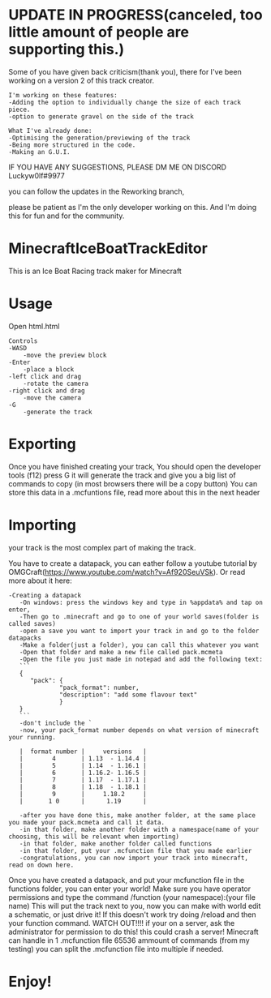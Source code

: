 # UPDATE IN PROGRESS(canceled, too little amount of people are supporting this.)

Some of you have given back criticism(thank you), there for I've been working on a version 2 of this track creator.

    I'm working on these features: 
    -Adding the option to individually change the size of each track piece. 
    -option to generate gravel on the side of the track

    What I've already done: 
    -Optimising the generation/previewing of the track 
    -Being more structured in the code. 
    -Making an G.U.I.

IF YOU HAVE ANY SUGGESTIONS, PLEASE DM ME ON DISCORD Luckyw0lf#9977

you can follow the updates in the Reworking branch,

please be patient as I'm the only developer working on this. And I'm doing this for fun and for the community.

# MinecraftIceBoatTrackEditor

This is an Ice Boat Racing track maker for Minecraft

# Usage
Open html.html

    Controls
    -WASD
        -move the preview block
    -Enter
        -place a block
    -left click and drag
        -rotate the camera
    -right click and drag
        -move the camera
    -G
        -generate the track

# Exporting
Once you have finished creating your track, You should open the developer tools (f12)
press G it will generate the track and give you a big list of commands to copy (in most browsers there will be a copy button)
You can store this data in a .mcfuntions file, read more about this in the next header

# Importing
 your track is the most complex part of making the track.

You have to create a datapack, you can eather follow a youtube tutorial by OMGCraft(https://www.youtube.com/watch?v=Af920SeuVSk). 
Or read more about it here:
    
    -Creating a datapack
       -On windows: press the windows key and type in %appdata% and tap on enter,
       -Then go to .minecraft and go to one of your world saves(folder is called saves)
       -open a save you want to import your track in and go to the folder datapacks
       -Make a folder(just a folder), you can call this whatever you want
       -Open that folder and make a new file called pack.mcmeta
       -Open the file you just made in notepad and add the following text:
       ```
       {
          "pack": {
                  "pack_format": number,
                  "description": "add some flavour text"
                  }
       }
       ```
       -don't include the `
       -now, your pack_format number depends on what version of minecraft your running.
       
       |  format number |     versions   |
       |        4       | 1.13  - 1.14.4 |
       |        5       | 1.14  - 1.16.1 |
       |        6       | 1.16.2- 1.16.5 |
       |        7       | 1.17  - 1.17.1 |
       |        8       | 1.18  - 1.18.1 |
       |        9       |     1.18.2     |
       |       1 0      |      1.19      |
       
       -after you have done this, make another folder, at the same place you made your pack.mcmeta and call it data.
       -in that folder, make another folder with a namespace(name of your choosing, this will be relevant when importing)
       -in that folder, make another folder called functions
       -in that folder, put your .mcfunction file that you made earlier
       -congratulations, you can now import your track into minecraft, read on down here.

Once you have created a datapack, and put your mcfunction file in the functions folder, you can enter your world!
Make sure you have operator permissions and type the command /function (your namespace):(your file name)
This will put the track next to you, now you can make with world edit a schematic, or just drive it!
If this doesn't work try doing /reload and then your function command. WATCH OUT!!!! if your on a server, ask the administrator for permission to do this! this could crash a server! Minecraft can handle in 1 .mcfunction file 65536 ammount of commands (from my testing) you can split the .mcfunction file into multiple if needed.

# Enjoy!
